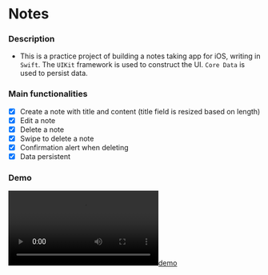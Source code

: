 # Notes

### Description
- This is a practice project of building a notes taking app for iOS, writing in `Swift`. The `UIKit` framework is used to construct the UI. `Core Data` is used to persist data.

### Main functionalities
- [x] Create a note with title and content (title field is resized based on length)
- [x] Edit a note
- [x] Delete a note
- [x] Swipe to delete a note
- [x] Confirmation alert when deleting
- [x] Data persistent

### Demo

[![demo](https://github.com/qingqingqingli/Notes/blob/master/notes_app_demo.mov)](https://github.com/qingqingqingli/notes)
